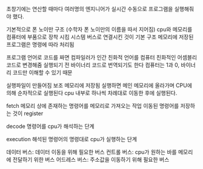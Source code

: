 초창기에는 연산할 때마다 여러명의 엔지니어가 실시간 수동으로 프로그램을 실행해줘야 했다.

기본적으로 폰 노이만 구조 (수학자 폰 노이만의 이름을 따서 지어짐)
    cpu와 메모리를 컴퓨터에 부품으로 장착 시킴
    시스템 버스로 연결시킨 것이 기본 구조
    메모리에 저장된 프로그램은 명령에 따라 처리됨

프로그램 언어로 코드를 짜면 컴파일러가 인간 친화적 언어를 컴퓨터 친화적인 어셈블리 코드로 변경해줌
    실행되기 전 바이너리 코드로 번역되기도 한다
    컴퓨터는 1과 0, 바이너리 코드만 이해할 수 있기 때문

실행파일이 만들어짐
    보조 메모리에 저장됨
    실행하면 메인 메모리에 올라가며 CPU에 의해 순차적으로 실행된다
    cpu 내부로 하나씩 차례대로 이동한 후에 실행된다.

fetch
    메모리 상에 존재하는 명령어를 메모리로 가져오는 작업
    이동된 명령어를 저장하는 것이 register

decode
    명령어를 cpu가 해석하는 단계

execution
    해석된 명령어의 명령대로 cpu가 실행하는 단계

데이터 버스: 데이터 이동을 위해 필요한 버스
컨트롤 버스: cpu가 원하는 바를 메모리에 전달하기 위한 버스
어드레스 버스: 주소값을 이동하기 위해 필요한 버스

